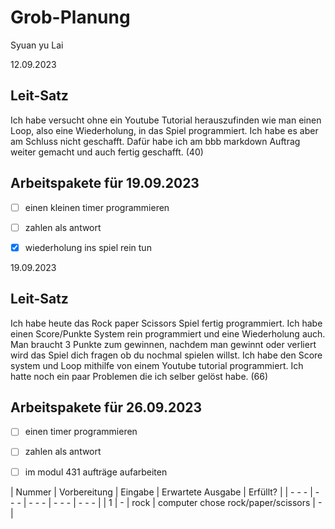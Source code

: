 # Grob-Planung

Syuan yu Lai

12.09.2023

## Leit-Satz

Ich habe versucht ohne ein Youtube Tutorial herauszufinden wie man einen Loop, also eine Wiederholung, in das Spiel programmiert. Ich habe es aber am Schluss nicht geschafft. Dafür habe ich am bbb markdown Auftrag weiter gemacht und auch fertig geschafft. (40)

## Arbeitspakete für 19.09.2023


- [ ] einen kleinen timer programmieren
- [ ] zahlen als antwort
- [x] wiederholung ins spiel rein tun




19.09.2023

## Leit-Satz
Ich habe heute das Rock paper Scissors Spiel fertig programmiert. Ich habe einen Score/Punkte System rein programmiert und eine Wiederholung auch. Man braucht 3 Punkte zum gewinnen, nachdem man gewinnt oder verliert wird das Spiel dich fragen ob du nochmal spielen willst. Ich habe den Score system und Loop mithilfe von einem Youtube tutorial programmiert. Ich hatte noch ein paar Problemen die ich selber gelöst habe. (66)

## Arbeitspakete für 26.09.2023
- [ ] einen timer programmieren
- [ ] zahlen als antwort
- [ ] im modul 431 aufträge aufarbeiten


 | Nummer	| Vorbereitung | Eingabe | Erwartete Ausgabe | Erfüllt? |
 | - - - | - - - | - - - | - - - | - - - |
 | 1	| - | rock | 	computer chose rock/paper/scissors | - |
